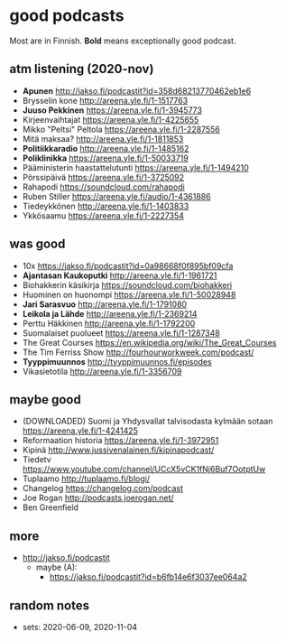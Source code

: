 # good podcasts

Most are in Finnish. **Bold** means exceptionally good podcast.

## atm listening (2020-nov)

* **Apunen** <http://jakso.fi/podcastit?id=358d68213770462eb1e6>
* Brysselin kone <http://areena.yle.fi/1-1517763>
* **Juuso Pekkinen** <https://areena.yle.fi/1-3945773>
* Kirjeenvaihtajat <https://areena.yle.fi/1-4225655>
* Mikko "Peltsi" Peltola <https://areena.yle.fi/1-2287556>
* Mitä maksaa? <http://areena.yle.fi/1-1811853>
* **Politiikkaradio** <http://areena.yle.fi/1-1485162>
* **Poliklinikka** <https://areena.yle.fi/1-50033719>
* Pääministerin haastattelutunti <https://areena.yle.fi/1-1494210>
* Pörssipäivä <https://areena.yle.fi/1-3725092>
* Rahapodi <https://soundcloud.com/rahapodi>
* Ruben Stiller <https://areena.yle.fi/audio/1-4361886>
* Tiedeykkönen <http://areena.yle.fi/1-1403833>
* Ykkösaamu <https://areena.yle.fi/1-2227354>

## was good

* 10x <https://jakso.fi/podcastit?id=0a98668f0f895bf09cfa>
* **Ajantasan Kaukoputki** <http://areena.yle.fi/1-1961721>
* Biohakkerin käsikirja <https://soundcloud.com/biohakkeri>
* Huominen on huonompi <https://areena.yle.fi/1-50028948>
* **Jari Sarasvuo** <http://areena.yle.fi/1-1791080>
* **Leikola ja Lähde** <http://areena.yle.fi/1-2369214>
* Perttu Häkkinen <http://areena.yle.fi/1-1792200>
* Suomalaiset puolueet <https://areena.yle.fi/1-1287348>
* The Great Courses <https://en.wikipedia.org/wiki/The_Great_Courses>
* The Tim Ferriss Show <http://fourhourworkweek.com/podcast/>
* **Tyyppimuunnos** <http://tyyppimuunnos.fi/episodes>
* Vikasietotila <http://areena.yle.fi/1-3356709>

## maybe good

* (DOWNLOADED) Suomi ja Yhdysvallat talvisodasta kylmään sotaan <https://areena.yle.fi/1-4241425>
* Reformaation historia <https://areena.yle.fi/1-3972951>
* Kipinä <http://www.jussivenalainen.fi/kipinapodcast/>
* Tiedetv <https://www.youtube.com/channel/UCcX5vCK1fNj6Buf7OotptUw>
* Tuplaamo <http://tuplaamo.fi/blogi/>
* Changelog <https://changelog.com/podcast>
* Joe Rogan <http://podcasts.joerogan.net/>
* Ben Greenfield

## more

* <http://jakso.fi/podcastit>
  * maybe (A):
    * <https://jakso.fi/podcastit?id=b6fb14e6f3037ee064a2>

## random notes

- sets: 2020-06-09, 2020-11-04
